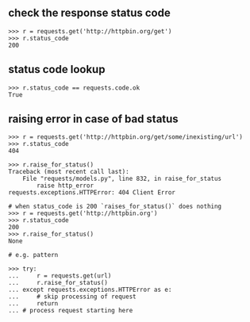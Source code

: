 check the response status code
------------------------------

    >>> r = requests.get('http://httpbin.org/get')
    >>> r.status_code
    200

status code lookup
------------------

    >>> r.status_code == requests.code.ok
    True

raising error in case of bad status
-----------------------------------

    >>> r = requests.get('http://httpbin.org/get/some/inexisting/url')
    >>> r.status_code
    404

    >>> r.raise_for_status()
    Traceback (most recent call last):
        File "requests/models.py", line 832, in raise_for_status 
            raise http_error 
    requests.exceptions.HTTPError: 404 Client Error

    # when status_code is 200 `raises_for_status()` does nothing
    >>> r = requests.get('http://httpbin.org')
    >>> r.status_code
    200
    >>> r.raise_for_status()
    None

    # e.g. pattern

    >>> try:
    ...     r = requests.get(url)
    ...     r.raise_for_status()
    ... except requests.exceptions.HTTPError as e:
    ...     # skip processing of request
    ...     return
    ... # process request starting here
